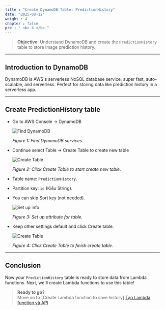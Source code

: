 ```yaml
---  
title : "Create DynamoDB Table: PredictionHistory"  
date: "2025-08-12"  
weight : 4  
chapter : false  
pre : " <b> 4 </b> "  
---  
```


> **Objective**: Understand DynamoDB and create the `PredictionHistory` table to store image prediction history.  

---  

## Introduction to DynamoDB  

DynamoDB is AWS's serverless NoSQL database service, super fast, auto-scalable, and serverless. Perfect for storing data like prediction history in a serverless app.  

---  

## Create PredictionHistory table  

- Go to AWS Console → DynamoDB

  ![Find DynamoDB](/images/4.create-dynamoDB/create-dynamoDB-1.png)  

  *Figure 1: Find DynamoDB services.*

- Continue select Table → Create Table to create new table

  ![Create Table](/images/4.create-dynamoDB/create-dynamoDB-2.png)  

  *Figure 2: Click Create Table to start create new table.*

- Table name: `PredictionHistory`.  
- Partition key: `id` (Kiểu String).  
- You can skip Sort key (not needed).  

  ![Set up info](/images/4.create-dynamoDB/create-dynamoDB-3.png)  

  *Figure 3: Set up attribute for table.*

- Keep other settings default and click Create table.  

  ![Create Table](/images/4.create-dynamoDB/create-dynamoDB-4.png)  

  *Figure 4: Click Create Table to finish create table.*

---  

## Conclusion

Now your `PredictionHistory` table is ready to store data from Lambda functions. Next, we'll create Lambda functions to use this table!  

> **Ready to go?**  
> Move on to [Create Lambda function to save history] [Tạo Lambda function và API](/5-lambda-api-setup/)
